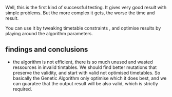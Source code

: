 Well, this is the first kind of successful testing. It gives very good result with simple problems. But the more complex it gets, the worse the time and result.

You can use it by tweaking timetable constraints , and optimise results by playing around the algorithm parameters.


## findings and conclusions

* the algorithm is not efficient, there is so much unused and wasted ressources in invalid timtables. We should find better mutations that preserve the validity, and start with valid not optimised timetables. So basically the Genetic Algorithm only optimise which it does best, and we can guaratee that the output result will be also valid, which is strictly required.
